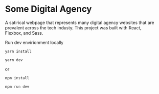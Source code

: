 # Some Digital Agency

A satirical webpage that represents many digital agency websites that are prevalent across the tech industy. This project was built with React, Flexbox, and Sass.

Run dev envirionment locally

`yarn install`

`yarn dev`

or

`npm install`

`npm run dev`